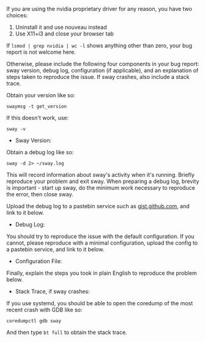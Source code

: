 If you are using the nvidia proprietary driver for any reason, you have two choices:

1. Uninstall it and use nouveau instead
2. Use X11+i3 and close your browser tab

If `lsmod | grep nvidia | wc -l` shows anything other than zero, your bug report is not welcome here.

Otherwise, please include the following four components in your bug report: sway version, debug log, configuration (if applicable), and an explanation of steps taken to reproduce the issue. If sway crashes, also include a stack trace.

Obtain your version like so:

    swaymsg -t get_version

If this doesn't work, use:

    sway -v

* Sway Version:

Obtain a debug log like so:

    sway -d 2> ~/sway.log

This will record information about sway's activity when it's running. Briefly reproduce your problem and exit sway.  When preparing a debug log, brevity is important - start up sway, do the minimum work necessary to reproduce the error, then close sway.

Upload the debug log to a pastebin service such as [gist.github.com](https://gist.github.com), and link to it below.

* Debug Log:

You should try to reproduce the issue with the default configuration. If you cannot, please reproduce with a minimal configuration, upload the config to a pastebin service, and link to it below.

* Configuration File:

Finally, explain the steps you took in plain English to reproduce the problem below.

* Stack Trace, if sway crashes:

If you use systemd, you should be able to open the coredump of the most recent crash with GDB like so:

    coredumpctl gdb sway

And then type `bt full` to obtain the stack trace.
